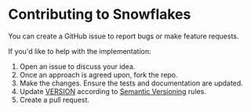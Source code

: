 # Contributing to Snowflakes

You can create a GitHub issue to report bugs or make feature requests.

If you'd like to help with the implementation:

1. Open an issue to discuss your idea.
2. Once an approach is agreed upon, fork the repo.
3. Make the changes. Ensure the tests and documentation are updated.
4. Update [VERSION][version] according to [Semantic Versioning][semver] rules.
5. Create a pull request.

[version]: VERSION
[semver]: https://semver.org/